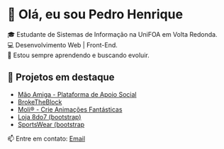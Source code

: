 # 👋 Olá, eu sou Pedro Henrique

🎓 Estudante de Sistemas de Informação na UniFOA em Volta Redonda.    
💻 Desenvolvimento Web | Front-End.          
🚀 Estou sempre aprendendo e buscando evoluir.  

## 🚧 Projetos em destaque
- [Mão Amiga - Plataforma de Apoio Social](https://projeto-mao-amiga.vercel.app/)
- [BrokeTheBlock](https://broke-the-block.vercel.app/)
- [Moli® - Crie Animações Fantásticas](https://moli-indol.vercel.app/)
- [Loja 8do7 (bootstrap)](https://loja-8do7-bootstrap.vercel.app/)
- [SportsWear (bootstrap](https://sports-wear-omega.vercel.app/) 

📫 Entre em contato: [Email](mailto:pedrohenriqvesouza@gmail.com)

